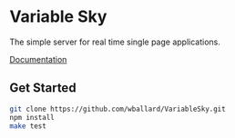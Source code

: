 # Variable Sky

The simple server for real time single page applications.

[Documentation](http://wballard.github.io/VariableSky)

## Get Started

```bash
git clone https://github.com/wballard/VariableSky.git
npm install
make test
```
